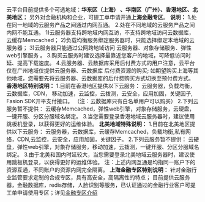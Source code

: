 云平台目前提供多个可选地域：**华东区（上海） 、华南区（广州）、香港地区、北美地区**； 另外对金融机构和企业，可提工单申请开通**上海金融专区**。
**说明：**
1.处在同一地域的云服务产品之间通过内网互通。
2.处在不同地域的云服务产品之间内网不能互通。
  1)云服务器支持跨地域内网互访，不支持跨地域访问云数据库，云缓存Memcached；
  2)负载均衡服务绑定服务器时，只能选择绑定本地域的云服务器；
  3)云服务器只能通过公网跨地域访问 云服务器、对象存储服务、弹性web引擎服务 。
3.购买云服务时建议选择最靠近您客户的地域，可降低访问时延、提高下载速度。
4.云服务器、云数据库采用后付费方式的用户注意，云平台仅在广州地域仅提供云服务器、云数据库 后付费资源的购买; 如期望购买上海等其他地域，您需要先将云服务器、云数据库的后付费购买方式切换至预付费方式。
**香港地区特别说明：**
1.目前在香港地区提供以下云服务： 云服务器，负载均衡，云数据库，CDN， 移动加速，云监控，云拨测，云安全，应用加固，关键因子, Fasion SDK开平支付接口。
（注：云数据库只有白名单用户可以购买）
2.下列云服务暂不提供： 云缓存Memcached，弹性web引擎，对象存储服务，云硬盘，一键开服、分区分服域名绑定。
3.当您需要登录香港地域云服务器时，建议使用跳板机登录，以获得更好的运维体验。
**北美地域特殊说明：**
1.目前在北美地区提供以下云服务： 云服务器，云数据库，云缓存Memcached，负载均衡,私有网络，CDN,云监控，云安全，应用加固，关键因子。
2.下列云服务暂不提供： 云硬盘，弹性web引擎，对象存储服务，移动加速，云拨测，一键开服、分区分服域名绑定。
3.由于北美和国内时延较大，当您需要登录北美地域云服务器时，建议使用跳板机登录，以获得更好的运维体验。
注：上述内网互通是均指同一账户下的资源互通，不同账户的资源内网完全隔离。
**上海金融专区特别说明：**
针对金融行业监管要求定制的合规专区，具有高安全，高隔离性的特点； 目前提供云服务器，金融数据库，redis存储，人脸识别等服务，已认证通过的金融行业客户可提工单申请使用专区；详见[金融专区介绍](http://tcecqpoc.fsphere.cn/doc/product/304/%E9%87%91%E8%9E%8D%E4%BA%91%E7%AE%80%E4%BB%8B)
